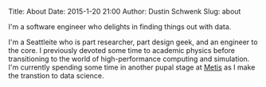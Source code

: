 Title: About
Date: 2015-1-20 21:00
Author: Dustin Schwenk
Slug: about

I'm a software engineer who delights in finding things out with data. 

I'm a Seattleite who is part researcher, part design geek, and an engineer to the core. 
I previously devoted some time to academic physics before transitioning to the world of high-performance computing and simulation. 
I'm currently spending some time in another pupal stage at [Metis](http://www.thisismetis.com/) as I make the transtion to data science. 
